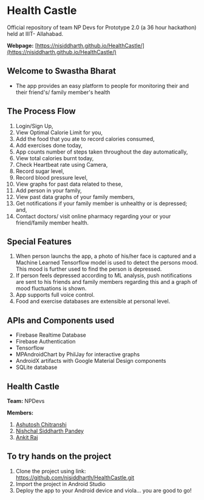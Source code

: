 # Health Castle

Official repository of team NP Devs for Prototype 2.0 (a 36 hour hackathon) held at IIIT- Allahabad.

**Webpage:** [https://nisiddharth.github.io/HealthCastle/](https://nisiddharth.github.io/HealthCastle/)


## Welcome to Swastha Bharat
- The app provides an easy platform to people for monitoring their and their friend's/ family member's health

## The Process Flow

1. Login/Sign Up,
2. View Optimal Calorie Limit for you,
3. Add the food that you ate to record calories consumed,
4. Add exercises done today,
5. App counts number of steps taken throughout the day automatically,
6. View total calories burnt today,
7. Check Heartbeat rate using Camera,
8. Record sugar level,
9. Record blood pressure level,
10. View graphs for past data related to these,
11. Add person in your family,
12. View past data graphs of your family members,
13. Get notifications if your family member is unhealthy or is depressed; and,
14. Contact doctors/ visit online pharmacy regarding your or your friend/family member health.

## Special Features

1. When person launchs the app, a photo of his/her face is captured and a Machine Learned Tensorflow model is used to detect the persons mood. This mood is further used to find the person is depressed.
2. If person feels depressed according to ML analysis, push notifications are sent to his friends and family members regarding this and a graph of mood fluctuations is shown.
3. App supports full voice control.
4. Food and exercise databases are extensible at personal level.

## APIs and Components used

- Firebase Realtime Database
- Firebase Authentication
- Tensorflow
- MPAndroidChart by PhilJay for interactive graphs
- AndroidX artifacts with Google Material Design components
- SQLite database

## Health Castle
**Team:** NPDevs

**Members:**

1. [Ashutosh Chitranshi](https://github.com/ashu12chi/)
2. [Nishchal Siddharth Pandey](https://github.com/nisiddharth/)
3. [Ankit Raj](https://github.com/rjankit/)

## To try hands on the project

1. Clone the project using link: https://github.com/nisiddharth/HealthCastle.git
2. Import the project in Android Studio
3. Deploy the app to your Android device and viola... you are good to go!
